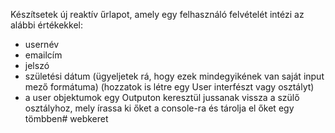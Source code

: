 Készítsetek új reaktív űrlapot, amely egy felhasználó felvételét intézi az alábbi értékekkel:
- usernév
- emailcím
- jelszó
- születési dátum
(ügyeljetek rá, hogy ezek mindegyikének van saját input mező formátuma)
(hozzatok is létre egy User interfészt vagy osztályt)
- a user objektumok egy Outputon keresztül jussanak vissza a szülő osztályhoz, 
mely írassa ki őket a
console-ra és tárolja el őket egy tömbben# webkeret
